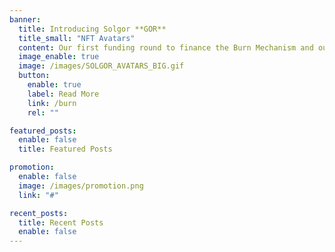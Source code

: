 ```yaml
---
banner:
  title: Introducing Solgor **GOR**
  title_small: "NFT Avatars"
  content: Our first funding round to finance the Burn Mechanism and our inaugural gorilla adoption!
  image_enable: true
  image: /images/SOLGOR_AVATARS_BIG.gif
  button:
    enable: true
    label: Read More
    link: /burn
    rel: ""

featured_posts:
  enable: false
  title: Featured Posts

promotion:
  enable: false
  image: /images/promotion.png
  link: "#"

recent_posts:
  title: Recent Posts
  enable: false
---
```

